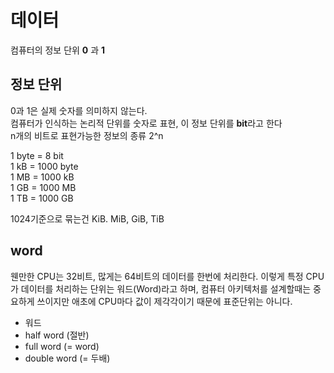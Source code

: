 # 데이터

컴퓨터의 정보 단위 **0** 과 **1**

## 정보 단위

0과 1은 실제 숫자를 의미하지 않는다.  
컴퓨터가 인식하는 논리적 단위를 숫자로 표현, 이 정보 단위를 **bit**라고 한다  
n개의 비트로 표현가능한 정보의 종류 2^n

1 byte = 8 bit  
1 kB = 1000 byte  
1 MB = 1000 kB  
1 GB = 1000 MB  
1 TB = 1000 GB

1024기준으로 묶는건 KiB. MiB, GiB, TiB

## word

웬만한 CPU는 32비트, 많게는 64비트의 데이터를 한번에 처리한다. 이렇게 특정 CPU가 데이터를 처리하는 단위는 워드(Word)라고 하며, 컴퓨터 아키텍처를 설계할때는 중요하게 쓰이지만 애초에 CPU마다 값이 제각각이기 때문에 표준단위는 아니다.

- 워드
- half word (절반)
- full word (= word)
- double word (= 두배)
